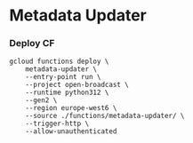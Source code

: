 # Metadata Updater

### Deploy CF

```shell
gcloud functions deploy \
    metadata-updater \
    --entry-point run \
    --project open-broadcast \
    --runtime python312 \
    --gen2 \
    --region europe-west6 \
    --source ./functions/metadata-updater/ \
    --trigger-http \
    --allow-unauthenticated
```